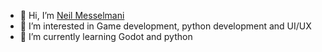 - 👋 Hi, I’m [Neil Messelmani](@kishikaisei)
- 👀 I’m interested in Game development, python development and UI/UX
- 🌱 I’m currently learning Godot and python

<!---
kishikaisei/kishikaisei is a ✨ special ✨ repository because its `README.md` (this file) appears on your GitHub profile.
You can click the Preview link to take a look at your changes.
--->
